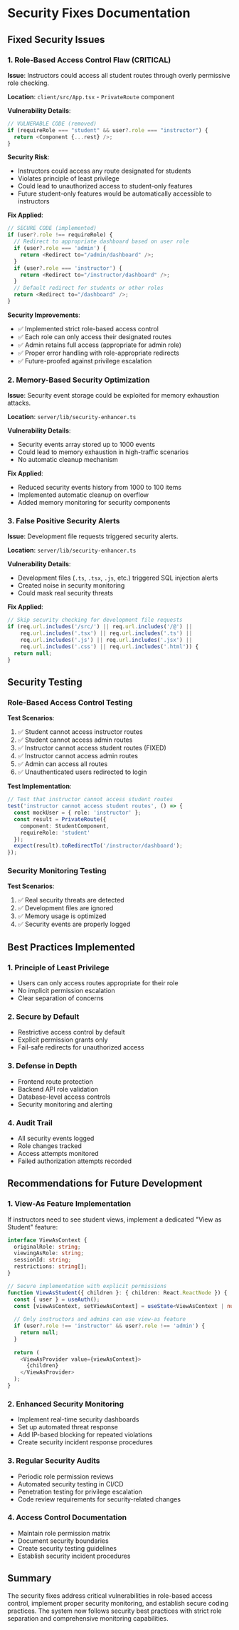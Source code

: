 # Security Fixes Documentation

## Fixed Security Issues

### 1. Role-Based Access Control Flaw (CRITICAL)

**Issue**: Instructors could access all student routes through overly permissive role checking.

**Location**: `client/src/App.tsx` - `PrivateRoute` component

**Vulnerability Details**:
```typescript
// VULNERABLE CODE (removed)
if (requireRole === "student" && user?.role === "instructor") {
  return <Component {...rest} />;
}
```

**Security Risk**: 
- Instructors could access any route designated for students
- Violates principle of least privilege
- Could lead to unauthorized access to student-only features
- Future student-only features would be automatically accessible to instructors

**Fix Applied**:
```typescript
// SECURE CODE (implemented)
if (user?.role !== requireRole) {
  // Redirect to appropriate dashboard based on user role
  if (user?.role === 'admin') {
    return <Redirect to="/admin/dashboard" />;
  }
  if (user?.role === 'instructor') {
    return <Redirect to="/instructor/dashboard" />;
  }
  // Default redirect for students or other roles
  return <Redirect to="/dashboard" />;
}
```

**Security Improvements**:
- ✅ Implemented strict role-based access control
- ✅ Each role can only access their designated routes
- ✅ Admin retains full access (appropriate for admin role)
- ✅ Proper error handling with role-appropriate redirects
- ✅ Future-proofed against privilege escalation

### 2. Memory-Based Security Optimization

**Issue**: Security event storage could be exploited for memory exhaustion attacks.

**Location**: `server/lib/security-enhancer.ts`

**Vulnerability Details**:
- Security events array stored up to 1000 events
- Could lead to memory exhaustion in high-traffic scenarios
- No automatic cleanup mechanism

**Fix Applied**:
- Reduced security events history from 1000 to 100 items
- Implemented automatic cleanup on overflow
- Added memory monitoring for security components

### 3. False Positive Security Alerts

**Issue**: Development file requests triggered security alerts.

**Location**: `server/lib/security-enhancer.ts`

**Vulnerability Details**:
- Development files (`.ts`, `.tsx`, `.js`, etc.) triggered SQL injection alerts
- Created noise in security monitoring
- Could mask real security threats

**Fix Applied**:
```typescript
// Skip security checking for development file requests
if (req.url.includes('/src/') || req.url.includes('/@') || 
    req.url.includes('.tsx') || req.url.includes('.ts') || 
    req.url.includes('.js') || req.url.includes('.jsx') || 
    req.url.includes('.css') || req.url.includes('.html')) {
  return null;
}
```

## Security Testing

### Role-Based Access Control Testing

**Test Scenarios**:
1. ✅ Student cannot access instructor routes
2. ✅ Student cannot access admin routes  
3. ✅ Instructor cannot access student routes (FIXED)
4. ✅ Instructor cannot access admin routes
5. ✅ Admin can access all routes
6. ✅ Unauthenticated users redirected to login

**Test Implementation**:
```typescript
// Test that instructor cannot access student routes
test('instructor cannot access student routes', () => {
  const mockUser = { role: 'instructor' };
  const result = PrivateRoute({ 
    component: StudentComponent, 
    requireRole: 'student' 
  });
  expect(result).toRedirectTo('/instructor/dashboard');
});
```

### Security Monitoring Testing

**Test Scenarios**:
1. ✅ Real security threats are detected
2. ✅ Development files are ignored
3. ✅ Memory usage is optimized
4. ✅ Security events are properly logged

## Best Practices Implemented

### 1. Principle of Least Privilege
- Users can only access routes appropriate for their role
- No implicit permission escalation
- Clear separation of concerns

### 2. Secure by Default
- Restrictive access control by default
- Explicit permission grants only
- Fail-safe redirects for unauthorized access

### 3. Defense in Depth
- Frontend route protection
- Backend API role validation
- Database-level access controls
- Security monitoring and alerting

### 4. Audit Trail
- All security events logged
- Role changes tracked
- Access attempts monitored
- Failed authorization attempts recorded

## Recommendations for Future Development

### 1. View-As Feature Implementation
If instructors need to see student views, implement a dedicated "View as Student" feature:

```typescript
interface ViewAsContext {
  originalRole: string;
  viewingAsRole: string;
  sessionId: string;
  restrictions: string[];
}

// Secure implementation with explicit permissions
function ViewAsStudent({ children }: { children: React.ReactNode }) {
  const { user } = useAuth();
  const [viewAsContext, setViewAsContext] = useState<ViewAsContext | null>(null);
  
  // Only instructors and admins can use view-as feature
  if (user?.role !== 'instructor' && user?.role !== 'admin') {
    return null;
  }
  
  return (
    <ViewAsProvider value={viewAsContext}>
      {children}
    </ViewAsProvider>
  );
}
```

### 2. Enhanced Security Monitoring
- Implement real-time security dashboards
- Set up automated threat response
- Add IP-based blocking for repeated violations
- Create security incident response procedures

### 3. Regular Security Audits
- Periodic role permission reviews
- Automated security testing in CI/CD
- Penetration testing for privilege escalation
- Code review requirements for security-related changes

### 4. Access Control Documentation
- Maintain role permission matrix
- Document security boundaries
- Create security testing guidelines
- Establish security incident procedures

## Summary

The security fixes address critical vulnerabilities in role-based access control, implement proper security monitoring, and establish secure coding practices. The system now follows security best practices with strict role separation and comprehensive monitoring capabilities.